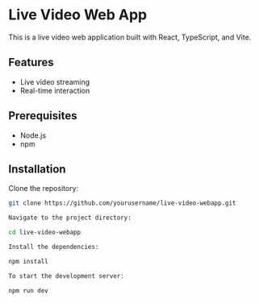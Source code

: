 
# Live Video Web App

This is a live video web application built with React, TypeScript, and Vite.

## Features

- Live video streaming
- Real-time interaction

## Prerequisites

- Node.js
- npm

## Installation

Clone the repository:

```sh
git clone https://github.com/yourusername/live-video-webapp.git

Navigate to the project directory:

cd live-video-webapp

Install the dependencies:

npm install

To start the development server:

npm run dev